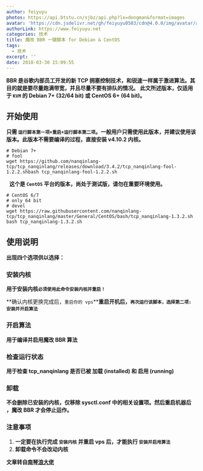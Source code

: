 ```yaml
---
author: feiyuyu
photos: https://api.btstu.cn/sjbz/api.php?lx=dongman&format=images
avatar: 'https://cdn.jsdelivr.net/gh/feiyuyu0503/cdn@4.0.0/img/avatar/avater.jpg'
authorLink: https://www.feiyuyu.net
categories: 技术
title: 魔改 BBR 一键脚本 for Debian & CentOS
tags:
  - 技术
excerpt: ''
date: 2018-03-30 15:09:55
---
```


 **BBR 是谷歌内部员工开发的新 TCP 拥塞控制技术，和锐速一样属于激进算法。其目的就是要尽量跑满带宽，并且尽量不要有排队的情况。** **此文所述版本，仅适用于 `KVM` 的 Debian 7+ (32/64 bit) 或 CentOS 6+ (64 bit)。**

开始使用
----

****只需 `运行脚本第一项+重启+运行脚本第二项`。一般用户只需使用此版本，并建议使用该版本。此版本不需要编译的过程，直接安装 v4.10.2 内核。****

    # Debian 7+
    # fool
    wget https://github.com/nanqinlang-tcp/tcp_nanqinlang/releases/download/3.4.2/tcp_nanqinlang-fool-1.2.2.shbash tcp_nanqinlang-fool-1.2.2.sh

  **这个是 `CentOS` 平台的版本，尚处于测试版，请勿在重要环境使用。**

    # CentOS 6/7
    # only 64 bit
    # devel
    wget https://raw.githubusercontent.com/nanqinlang-tcp/tcp_nanqinlang/master/General/CentOS/bash/tcp_nanqinlang-1.3.2.sh
    bash tcp_nanqinlang-1.3.2.sh

使用说明
----

**出现四个选项供以选择：**

### 安装内核

**用于安装内核`必须使用此命令安装内核并重启！`**

**确认内核更换完成后，`重启你的 vps`****重启开机后，`再次运行该脚本，选择第二项: 安装并开启算法`**

### **开启算法**

**用于编译并启用魔改 BBR 算法**

### 检查运行状态

**用于检查 tcp\_nanqinlang 是否已被 加载 (installed) 和 启用 (running)**

### 卸载

**不会删除已安装的内核，仅移除 sysctl.conf 中的相关设置项。然后重启机器后** **，魔改 BBR 才会停止运作。**

### 注意事项

1.  **一定要在执行完成 `安装内核` 并重启 vps 后，才能执行 `安装并启用算法`**
2.  **卸载命令不会改动内核**

**文章转自[南琴浪大佬](https://sometimesnaive.org)**
